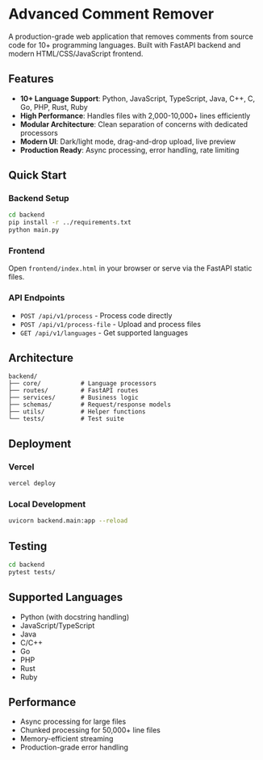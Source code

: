 # Advanced Comment Remover

A production-grade web application that removes comments from source code for 10+ programming languages. Built with FastAPI backend and modern HTML/CSS/JavaScript frontend.

## Features

- **10+ Language Support**: Python, JavaScript, TypeScript, Java, C++, C, Go, PHP, Rust, Ruby
- **High Performance**: Handles files with 2,000-10,000+ lines efficiently
- **Modular Architecture**: Clean separation of concerns with dedicated processors
- **Modern UI**: Dark/light mode, drag-and-drop upload, live preview
- **Production Ready**: Async processing, error handling, rate limiting

## Quick Start

### Backend Setup

```bash
cd backend
pip install -r ../requirements.txt
python main.py
```

### Frontend

Open `frontend/index.html` in your browser or serve via the FastAPI static files.

### API Endpoints

- `POST /api/v1/process` - Process code directly
- `POST /api/v1/process-file` - Upload and process files
- `GET /api/v1/languages` - Get supported languages

## Architecture

```
backend/
├── core/           # Language processors
├── routes/         # FastAPI routes
├── services/       # Business logic
├── schemas/        # Request/response models
├── utils/          # Helper functions
└── tests/          # Test suite
```

## Deployment

### Vercel
```bash
vercel deploy
```

### Local Development
```bash
uvicorn backend.main:app --reload
```

## Testing

```bash
cd backend
pytest tests/
```

## Supported Languages

- Python (with docstring handling)
- JavaScript/TypeScript
- Java
- C/C++
- Go
- PHP
- Rust
- Ruby

## Performance

- Async processing for large files
- Chunked processing for 50,000+ line files
- Memory-efficient streaming
- Production-grade error handling